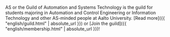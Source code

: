 AS or the Guild of Automation and Systems Technology is the guild for students majoring in Automation and Control Engineering or Information Technology and other AS-minded people at Aalto University. [Read more]({{ "english/guild.html" | absolute_url }}) or [Join the guild]({{ "english/membership.html" | absolute_url }})!

